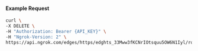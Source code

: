 <!-- Code generated for API Clients. DO NOT EDIT. -->

#### Example Request

```bash
curl \
-X DELETE \
-H "Authorization: Bearer {API_KEY}" \
-H "Ngrok-Version: 2" \
https://api.ngrok.com/edges/https/edghts_33Mww3fKCNrIOtsquu5OW6N1Iyl/routes/edghtsrt_33Mww09mVVDE7AGMm5rIblX9oaC/compression
```
